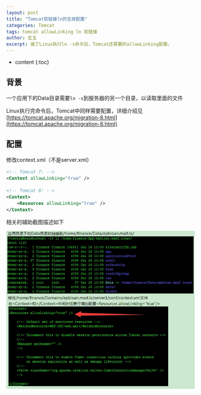 ```yaml
---
layout: post
title: "Tomcat软链接ln的生效配置"
categories: Tomcat
tags: tomcat allowLinking ln 软链接
author: 玄玉
excerpt: 接了Linux执行ln -s命令后，Tomcat还需要的allowLinking配置。
---
```


* content
{:toc}


## 背景

一个应用下的Data目录需要`ln -s`到服务器的另一个目录，以读取里面的文件

Linux执行完命令后，Tomcat中同样需要配置，详细介绍见[https://tomcat.apache.org/migration-8.html](https://tomcat.apache.org/migration-8.html)

## 配置

修改context.xml（不是server.xml）

```xml
<!-- Tomcat 7: -->
<Context allowLinking="true" />

<!-- Tomcat 8: -->
<Context>
    <Resources allowLinking="true" />
</Context>
```

相关的辅助截图描述如下

![](/img/2016-10-18/tomcat-ln.png)